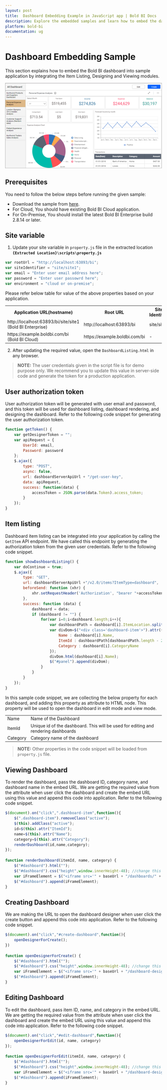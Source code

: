```yaml
---
layout: post
title:  Dashboard Embedding Example in JavaScript app | Bold BI Docs
description: Explore the embedded samples and learn how to embed the dashboard and data source of Bold BI application in a JavaScript based Web applications using iFrame.
platform: bold-bi
documentation: ug
---
```


# Dashboard Embedding Sample
This section explains how to embed the Bold BI dashboard into sample application by integrating the Item Listing, Designing and Viewing modules.  

![DashboardListingSample](/static/assets/iFrame-based/sample/images/dashboard-sample.png)

## Prerequisites
You need to follow the below steps before running the given sample:   
*	Download the sample from [here](https://redirect.boldbi.com/?id=6002).
*   For Cloud, You should have existing Bold BI Cloud application.  
*	For On-Premise, You should install the latest Bold BI Enterprise build 2.8.14 or later.  

## Site variable
1. Update your site variable in `property.js` file in the extracted location **`{Extracted Location}\scripts\property.js`**  
```js  
var rootUrl = "http://localhost:63893/bi";
var siteIdentifier = "site/site1";
var email = "Enter user email address here";
var password = "Enter user passowrd here";  
var environment = "cloud or on-premise";  
```  
Please refer below table for value of the above properties based on your application.   
<meta charset="utf-8"/>
<table>
  <tbody>
  <tr>
  <th>Application URL(hostname)</th> 
  <th>Root URL</th>
  <th>Site Identifier</th>
  <th>Email</th>
  <th>Password</th>
  <th>Environment</th>   
  </tr>
  <tr>       
        <td align="left">http://localhost:63893/bi/site/site1 (Bold BI Enterprise)</td>
        <td align="left">http://localhost:63893/bi</td>
        <td align="left">site/site1</td>
        <td align="left">user email</td>
        <td align="left">user password</td>
        <td align="left">on-premise</td>
  </tr>
  <tr>       
        <td align="left">https://example.boldbi.com/bi
(Bold BI Cloud)</td>
        <td align="left">https://example.boldbi.com/bi</td>
        <td align="left">-</td>
        <td align="left">user email</td>
        <td align="left">user password</td>
        <td align="left">cloud</td>
  </tr>
  </tbody>
</table>  

2. After updating the required value, open the `DashboardListing.html` in any browser.  

> **NOTE:**  The user credentials given in the script file is for demo purpose only. We recommend you to update this value in server-side code and generate the token for a production application.  

## User authorization token
User authorization token will be generated with user email and password, and this token will be used for dashboard listing, dashboard rendering, and designing the dashboard. Refer to the following code snippet for generating the user authorization token.  
```js  
function getToken() {
    var getDesignerToken = "";
    var apiRequest = {
        UserId: email,
        Password: password
    };
    $.ajax({
        type: "POST",
        async: false,
        url: dashboardServerApiUrl + "/get-user-key",
        data: apiRequest,
        success: function(data) {
            accessToken = JSON.parse(data.Token).access_token;
        }
    });
}
```  

## Item listing
Dashboard item listing can be integrated into your application by calling the `GetItem` API endpoint. We have called this endpoint by generating the authorization token from the given user credentials. Refer to the following code snippet.  
```js  
function showDashboardListing() {
	var doContinue = true;
	$.ajax({
		type: "GET",
		url: dashboardServerApiUrl +"/v2.0/items?ItemType=dashboard",
		beforeSend: function (xhr) {
			xhr.setRequestHeader('Authorization', "bearer "+accessToken)
		},
		success: function (data) {
			dashboard = data;
			if (dashboard != "") {  
                for(var i=0;i<dashboard.length;i++){
				    var dashboardPath = dashboard[i].ItemLocation.split("\\");	
                    var divDom=$("<div class='dashboard-item'>").attr({
                        Name : dashboard[i].Name,
                        ItemId : dashboardPath[dashboardPath.length - 2],
						Category : dashboard[i].CategoryName
                    });
                    divDom.html(dashboard[i].Name);
                    $("#panel").append(divDom);            
                }
            }
        }
    });
}
```  

In this sample code snippet, we are collecting the below property for each dashboard, and adding this property as attribute to HTML node. This property will be used to open the dashboard in edit mode and view mode.   
<table>
  <tbody>
    <tr>
        <td align="left">Name</td>
        <td align="left">Name of the Dashboard</td>
    </tr>
    <tr>
        <td align="left">ItemId</td>
        <td align="left">Unique id of the dashboard. This will be used for editing and rendering dashboards</td>
    </tr>
    <tr>
        <td align="left">Category</td>
        <td align="left">Category name of the dashboard</td>
    </tr>
  </tbody>
</table>

> **NOTE:**  Other properties in the code snippet will be loaded from `property.js` file.

##  Viewing Dashboard
To render the dashboard, pass the dashboard ID, category name, and  dashboard name in the embed URL. We are getting the required value from the attribute when user click the dashboard and create the embed URL using this value and append this code into application. Refer to the following code snippet.  
```js  
$(document).on("click",".dashboard-item",function(){
    $(".dashboard-item").removeClass("active");
    $(this).addClass("active");
    id=$(this).attr("ItemId");
    name=$(this).attr("Name");
	category=$(this).attr("Category");
    renderDashboard(id,name,category);
});

function renderDashboard(itemId, name, category) {
    $("#dashboard").html("");
    $("#dashboard").css("height",window.innerHeight-48); //change this value to dynamically set the height of the dashboard rendernig dom
	var iFrameElement = $("<iframe src='" + baseUrl + "/dashboards/" + itemId + "/" + category + "/" + name + "?isembed=true' id='dashboard-frame' width='100%' height='100%' allowfullscreen frameborder='0'></iframe>");					
	$("#dashboard").append(iFrameElement);       
} 
```  

##  Creating Dashboard
We are making the URL to open the dashboard designer when user click the create button and append this code into application. Refer to the following code snippet. 
```js  
$(document).on("click","#create-dashboard",function(){
    openDesignerForCreate();
})

function openDesignerForCreate() {
    $("#dashboard").html("");
    $("#dashboard").css("height",window.innerHeight-48); //change this value to dynamically set the height of the dashboard rendernig dom
	var iFrameElement = $("<iframe src='" + baseUrl + "/dashboard-designer?isembed=true' id='dashboard-frame' width='100%' height='100%' allowfullscreen frameborder='0'></iframe>");					
	$("#dashboard").append(iFrameElement);
} 
```  

##  Editing Dashboard
To edit the dashboard, pass item ID, name, and category in the embed URL. We are getting the required value from the attribute when user click the dashboard and create the embed URL using this value and append this code into application. Refer to the following code snippet.  
```js  
$(document).on("click","#edit-dashboard",function(){  
    openDesignerForEdit(id, name, category)
});

function openDesignerForEdit(itemId, name, category) {
    $("#dashboard").html("");
    $("#dashboard").css("height",window.innerHeight-48); //change this value to dynamically set the height of the dashboard rendernig dom
	var iFrameElement = $("<iframe src='" + baseUrl + "/dashboard-designer/" + itemId + "/" + category + "/" + name + "?isembed=true' id='dashboard-frame' width='100%' height='100%' allowfullscreen frameborder='0'></iframe>");					
	$("#dashboard").append(iFrameElement);
}
```  